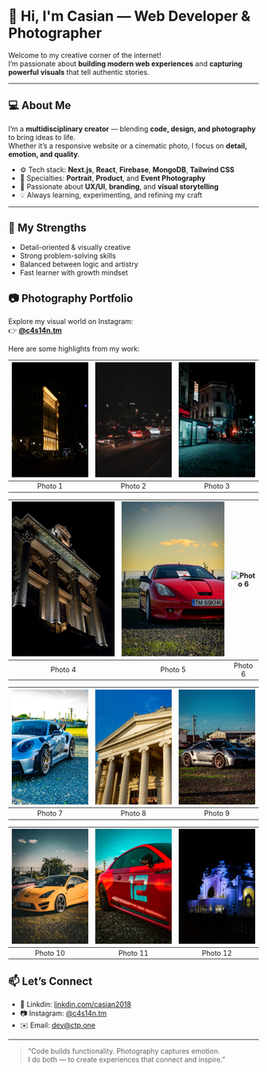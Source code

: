 # 👋 Hi, I'm Casian — Web Developer & Photographer

Welcome to my creative corner of the internet!  
I’m passionate about **building modern web experiences** and **capturing powerful visuals** that tell authentic stories.

---

## 💻 About Me

I’m a **multidisciplinary creator** — blending **code, design, and photography** to bring ideas to life.  
Whether it’s a responsive website or a cinematic photo, I focus on **detail, emotion, and quality**.

- ⚙️ Tech stack: **Next.js**, **React**, **Firebase**, **MongoDB**, **Tailwind CSS**
- 📸 Specialties: **Portrait**, **Product**, and **Event Photography**
- 🎨 Passionate about **UX/UI**, **branding**, and **visual storytelling**
- 💡 Always learning, experimenting, and refining my craft

---

## 🧠 My Strengths

- Detail-oriented & visually creative  
- Strong problem-solving skills  
- Balanced between logic and artistry  
- Fast learner with growth mindset  

## 📷 Photography Portfolio

Explore my visual world on Instagram:  
👉 [**@c4s14n.tm**](https://www.instagram.com/c4s14n.tm/)

Here are some highlights from my work:

| ![Photo 1](/1(1).jpg) | ![Photo 2](/1(2).jpg) | ![Photo 3](/1(3).jpg) |
|:---:|:---:|:---:|
| Photo 1 | Photo 2 | Photo 3 |

| ![Photo 4](/1(4).jpg) | ![Photo 5](/1(5).jpg) | ![Photo 6](./1(6).jpg) |
|:---:|:---:|:---:|
| Photo 4 | Photo 5 | Photo 6 |

| ![Photo 7](/1(7).jpg) | ![Photo 8](/1(8).jpg) | ![Photo 9](/1(9).jpg) |
|:---:|:---:|:---:|
| Photo 7 | Photo 8 | Photo 9 |

| ![Photo 10](/1(10).jpg) | ![Photo 11](/1(11).jpg) | ![Photo 12](/1(12).jpg) |
|:---:|:---:|:---:|
| Photo 10 | Photo 11 | Photo 12 |



## 📫 Let’s Connect

- 💼 Linkdin: [linkdin.com/casian2018]([https://www.linkedin.com/in/oprea-casian-george-a4461020a/](https://www.linkedin.com/in/casian-oprea-a4461020a/))  
- 📷 Instagram: [@c4s14n.tm](https://www.instagram.com/c4s14n.tm/)  
- ✉️ Email: [dev@ctp.one](mailto:dev@ctp.one)  

---

> “Code builds functionality. Photography captures emotion.  
> I do both — to create experiences that connect and inspire.”
